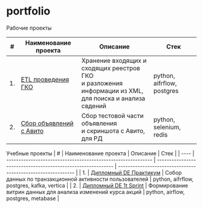 # portfolio

Рабочие проекты

| #    | Наименование проекта                | Описание                                                     | Стек                                                         |
| ---- | ------------------------------------------------------------ | ------------------------------------------------------------ | ------------------------------------------------------------ |
| 1.   | [ETL проведения ГКО](https://github.com/abdurahim-dag/gko) | Хранение входящих и сходящих реестров ГКО<br/>и разложения информации из XML,<br/>для поиска и анализа свдений| python, aifrflow, postgres       |
| 2.   | [Сбор объявлений с Авито](https://github.com/abdurahim-dag/selenium_avito) | Сбор тестовой части объявления <br/>и скриншота с Авито,<br/>для РД | python, selenium, redis |


Учебные проекты
| #    | Наименование проекта                | Описание                                                     | Стек                                                         |
| ---- | ------------------------------------------------------------ | ------------------------------------------------------------ | ------------------------------------------------------------ |
| 1.   | [Дипломный DE Практикум](https://github.com/abdurahim-dag/de-project-final) | Собор данных по транзакционной активности пользователей | python, aifrflow, postgres, kafka, vertica  |
| 2.   | [Дипломный DE 1t Sprint](https://github.com/abdurahim-dag/selenium_avito) | Формирование витрин данных для анализа изменений курса акций | python, airflow, postgres, metabase |
